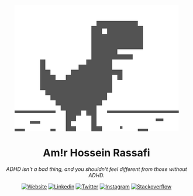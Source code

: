 <div align="center">
    <img src="./dino.gif">
    <h1>Am!r Hossein Rassafi</h1>
    
_ADHD isn't a bad thing, and you shouldn't feel different from those without ADHD._

[![Website](https://img.shields.io/website?label=Website&style=flat-square)](https://amir-h-rassafi.github.io)
[![Linkedin](https://img.shields.io/badge/LinkedIn-0077B5?style=for-the-badge&logo=linkedin&logoColor=white&style=flat-square)](https://www.linkedin.com/in/amir-rassafi/)
[![Twitter](https://img.shields.io/twitter/follow/amirrassafi?color=1DA1F2&logo=twitter&style=flat-square)](https://twitter.com/intent/follow?original_referer=https://github.com/amir-h-rassafi&screen_name=amirrassafi)
[![Instagram](https://img.shields.io/badge/Instagram-E4405F?style=for-the-badge&logo=instagram&logoColor=white&style=flat-square)](https://www.instagram.com/amir.rassafi/)
[![Stackoverflow](https://img.shields.io/badge/stack%20overflow-FE7A16?logo=stack-overflow&logoColor=white&style=for-the-badge&style=flat-square)](https://stackoverflow.com/users/3636663/amir-h-rassafi)
</div>

